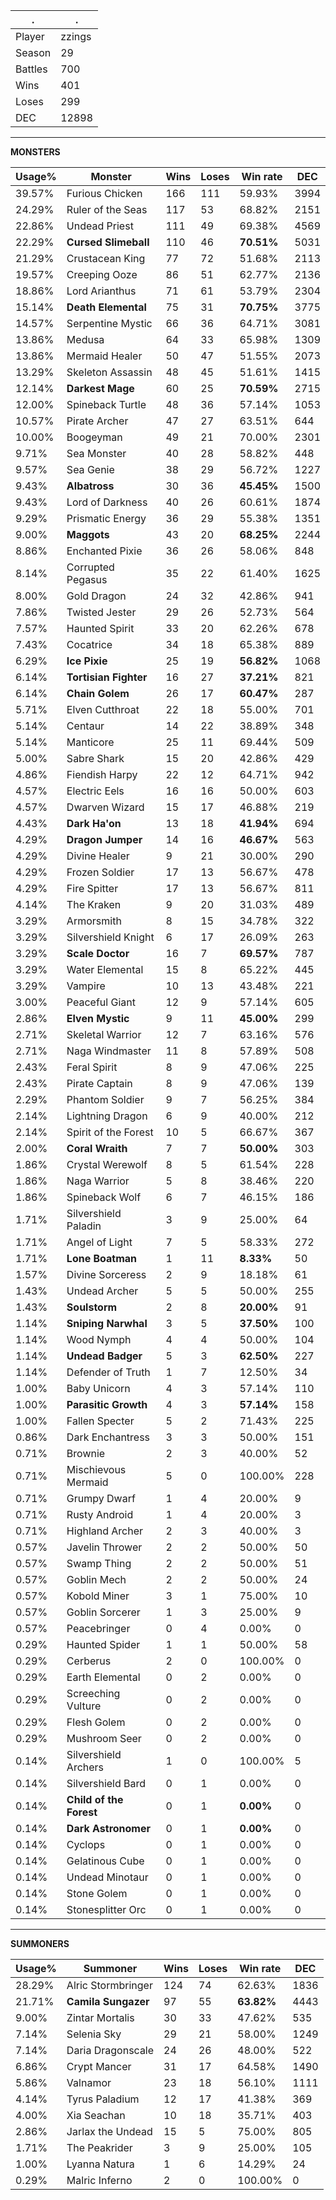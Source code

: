 .|.
|-|-
Player|zzings
Season|29
Battles|700
Wins|401
Loses|299
DEC|12898

---
**MONSTERS**

Usage%|Monster|Wins|Loses|Win rate|DEC|
-|-|-|-|-|-|
39.57%|Furious Chicken|166|111|59.93%|3994|
24.29%|Ruler of the Seas|117|53|68.82%|2151|
22.86%|Undead Priest|111|49|69.38%|4569|
22.29%|**Cursed Slimeball**|110|46|**70.51%**|5031|
21.29%|Crustacean King|77|72|51.68%|2113|
19.57%|Creeping Ooze|86|51|62.77%|2136|
18.86%|Lord Arianthus|71|61|53.79%|2304|
15.14%|**Death Elemental**|75|31|**70.75%**|3775|
14.57%|Serpentine Mystic|66|36|64.71%|3081|
13.86%|Medusa|64|33|65.98%|1309|
13.86%|Mermaid Healer|50|47|51.55%|2073|
13.29%|Skeleton Assassin|48|45|51.61%|1415|
12.14%|**Darkest Mage**|60|25|**70.59%**|2715|
12.00%|Spineback Turtle|48|36|57.14%|1053|
10.57%|Pirate Archer|47|27|63.51%|644|
10.00%|Boogeyman|49|21|70.00%|2301|
9.71%|Sea Monster|40|28|58.82%|448|
9.57%|Sea Genie|38|29|56.72%|1227|
9.43%|**Albatross**|30|36|**45.45%**|1500|
9.43%|Lord of Darkness|40|26|60.61%|1874|
9.29%|Prismatic Energy|36|29|55.38%|1351|
9.00%|**Maggots**|43|20|**68.25%**|2244|
8.86%|Enchanted Pixie|36|26|58.06%|848|
8.14%|Corrupted Pegasus|35|22|61.40%|1625|
8.00%|Gold Dragon|24|32|42.86%|941|
7.86%|Twisted Jester|29|26|52.73%|564|
7.57%|Haunted Spirit|33|20|62.26%|678|
7.43%|Cocatrice|34|18|65.38%|889|
6.29%|**Ice Pixie**|25|19|**56.82%**|1068|
6.14%|**Tortisian Fighter**|16|27|**37.21%**|821|
6.14%|**Chain Golem**|26|17|**60.47%**|287|
5.71%|Elven Cutthroat|22|18|55.00%|701|
5.14%|Centaur|14|22|38.89%|348|
5.14%|Manticore|25|11|69.44%|509|
5.00%|Sabre Shark|15|20|42.86%|429|
4.86%|Fiendish Harpy|22|12|64.71%|942|
4.57%|Electric Eels|16|16|50.00%|603|
4.57%|Dwarven Wizard|15|17|46.88%|219|
4.43%|**Dark Ha'on**|13|18|**41.94%**|694|
4.29%|**Dragon Jumper**|14|16|**46.67%**|563|
4.29%|Divine Healer|9|21|30.00%|290|
4.29%|Frozen Soldier|17|13|56.67%|478|
4.29%|Fire Spitter|17|13|56.67%|811|
4.14%|The Kraken|9|20|31.03%|489|
3.29%|Armorsmith|8|15|34.78%|322|
3.29%|Silvershield Knight|6|17|26.09%|263|
3.29%|**Scale Doctor**|16|7|**69.57%**|787|
3.29%|Water Elemental|15|8|65.22%|445|
3.29%|Vampire|10|13|43.48%|221|
3.00%|Peaceful Giant|12|9|57.14%|605|
2.86%|**Elven Mystic**|9|11|**45.00%**|299|
2.71%|Skeletal Warrior|12|7|63.16%|576|
2.71%|Naga Windmaster|11|8|57.89%|508|
2.43%|Feral Spirit|8|9|47.06%|225|
2.43%|Pirate Captain|8|9|47.06%|139|
2.29%|Phantom Soldier|9|7|56.25%|384|
2.14%|Lightning Dragon|6|9|40.00%|212|
2.14%|Spirit of the Forest|10|5|66.67%|367|
2.00%|**Coral Wraith**|7|7|**50.00%**|303|
1.86%|Crystal Werewolf|8|5|61.54%|228|
1.86%|Naga Warrior|5|8|38.46%|220|
1.86%|Spineback Wolf|6|7|46.15%|186|
1.71%|Silvershield Paladin|3|9|25.00%|64|
1.71%|Angel of Light|7|5|58.33%|272|
1.71%|**Lone Boatman**|1|11|**8.33%**|50|
1.57%|Divine Sorceress|2|9|18.18%|61|
1.43%|Undead Archer|5|5|50.00%|255|
1.43%|**Soulstorm**|2|8|**20.00%**|91|
1.14%|**Sniping Narwhal**|3|5|**37.50%**|100|
1.14%|Wood Nymph|4|4|50.00%|104|
1.14%|**Undead Badger**|5|3|**62.50%**|227|
1.14%|Defender of Truth|1|7|12.50%|34|
1.00%|Baby Unicorn|4|3|57.14%|110|
1.00%|**Parasitic Growth**|4|3|**57.14%**|158|
1.00%|Fallen Specter|5|2|71.43%|225|
0.86%|Dark Enchantress|3|3|50.00%|151|
0.71%|Brownie|2|3|40.00%|52|
0.71%|Mischievous Mermaid|5|0|100.00%|228|
0.71%|Grumpy Dwarf|1|4|20.00%|9|
0.71%|Rusty Android|1|4|20.00%|3|
0.71%|Highland Archer|2|3|40.00%|3|
0.57%|Javelin Thrower|2|2|50.00%|50|
0.57%|Swamp Thing|2|2|50.00%|51|
0.57%|Goblin Mech|2|2|50.00%|24|
0.57%|Kobold Miner|3|1|75.00%|10|
0.57%|Goblin Sorcerer|1|3|25.00%|9|
0.57%|Peacebringer|0|4|0.00%|0|
0.29%|Haunted Spider|1|1|50.00%|58|
0.29%|Cerberus|2|0|100.00%|0|
0.29%|Earth Elemental|0|2|0.00%|0|
0.29%|Screeching Vulture|0|2|0.00%|0|
0.29%|Flesh Golem|0|2|0.00%|0|
0.29%|Mushroom Seer|0|2|0.00%|0|
0.14%|Silvershield Archers|1|0|100.00%|5|
0.14%|Silvershield Bard|0|1|0.00%|0|
0.14%|**Child of the Forest**|0|1|**0.00%**|0|
0.14%|**Dark Astronomer**|0|1|**0.00%**|0|
0.14%|Cyclops|0|1|0.00%|0|
0.14%|Gelatinous Cube|0|1|0.00%|0|
0.14%|Undead Minotaur|0|1|0.00%|0|
0.14%|Stone Golem|0|1|0.00%|0|
0.14%|Stonesplitter Orc|0|1|0.00%|0|

---
**SUMMONERS**

Usage%|Summoner|Wins|Loses|Win rate|DEC|
-|-|-|-|-|-|
28.29%|Alric Stormbringer|124|74|62.63%|1836|
21.71%|**Camila Sungazer**|97|55|**63.82%**|4443|
9.00%|Zintar Mortalis|30|33|47.62%|535|
7.14%|Selenia Sky|29|21|58.00%|1249|
7.14%|Daria Dragonscale|24|26|48.00%|522|
6.86%|Crypt Mancer|31|17|64.58%|1490|
5.86%|Valnamor|23|18|56.10%|1111|
4.14%|Tyrus Paladium|12|17|41.38%|369|
4.00%|Xia Seachan|10|18|35.71%|403|
2.86%|Jarlax the Undead|15|5|75.00%|805|
1.71%|The Peakrider|3|9|25.00%|105|
1.00%|Lyanna Natura|1|6|14.29%|24|
0.29%|Malric Inferno|2|0|100.00%|0|
